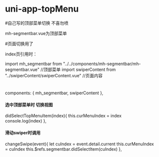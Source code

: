 # uni-app-topMenu

#自己写的顶部菜单切换 不喜勿喷

 mh-segmentbar.vue为顶部菜单
 
 #页面切换用了<swiper>
 
 index页引用时：

import mh_segmentbar from "../../components/mh-segmentbar/mh-segmentbar.vue" //顶部菜单
import swiperContent from "../swiperContent/swiperContent.vue"   //页面内容

#
components: {
    mh_segmentbar,
    swiperContent
},


####  选中顶部菜单时 切换视图 #### 
didSelectTopMenuItem(index){
    this.curMenuIndex = index
    console.log(index)
},

#### 滑动swiper时调用
changeSwipe(event){
    let cuIndex = event.detail.current
    this.curMenuIndex = cuIndex
    this.$refs.segmentbar.didSelectItem(cuIndex)
},



 
